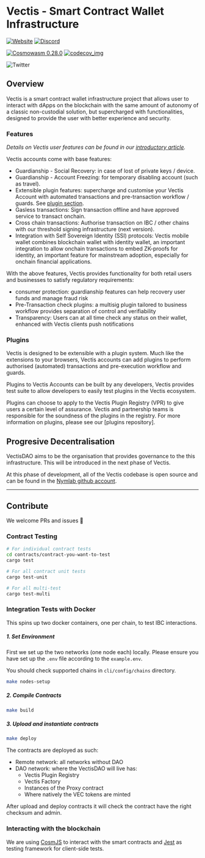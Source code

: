 # Vectis - Smart Contract Wallet Infrastructure

[![Website](https://img.shields.io/badge/WEBSITE-https%3A%2F%2Fvectis.space-green?style=for-the-badge)](https://vectis.space)
[![Discord](https://img.shields.io/discord/989088257323188264?color=green&logo=discord&logoColor=white&style=for-the-badge)](https://discord.gg/xp3vFSAMgS)

[![Cosmowasm 0.28.0](https://img.shields.io/badge/CosmWasm-0.28.0-green)](https://github.com/CosmWasm/wasmd/releases)
[![codecov_img](https://img.shields.io/codecov/c/github/nymlab/vectis)](https://img.shields.io/codecov/c/github/nymlab/vectis)

![Twitter](https://img.shields.io/twitter/follow/VectisDAO?style=social)

## Overview

Vectis is a smart contract wallet infrastructure project that allows user to interact with dApps on the blockchain with the same amount of autonomy of a classic non-custodial solution,
but supercharged with functionalities,
designed to provide the user with better experience and security.

### Features

_Details on Vectis user features can be found in our [introductory article]._

Vectis accounts come with base features:

- Guardianship - Social Recovery: in case of lost of private keys / device.
- Guardianship - Account Freezing: for temporary disabling account (such as travel).
- Extensible plugin features: supercharge and customise your Vectis Account with automated transactions and pre-transaction workflow / guards. See [plugin section].
- Gasless transactions: Sign transaction offline and have approved service to transact onchain.
- Cross chain transactions: Authorise transaction on IBC / other chains with our threshold signing infrastructure (next version).
- Integration with Self Sovereign Identity (SSI) protocols: Vectis mobile wallet combines blockchain wallet with identity wallet, an important integration to allow onchain transactions to embed ZK-proofs for identity, an important feature for mainstream adoption, especially for onchain financial applications.

[introductory article]: https://nymlab.notion.site/Introducing-Vectis-3578c478316b40d098dcc5832e3a267b
[plugin section]: #plugins

With the above features, Vectis provides functionality for both retail users and businesses to satisfy regulatory requirements:

- consumer protection: guardianship features can help recovery user funds and manage fraud risk
- Pre-Transaction check plugins: a multisig plugin tailored to business workflow provides separation of control and verifiability
- Transparency: Users can at all time check any status on their wallet, enhanced with Vectis clients push notifications

### Plugins

Vectis is designed to be extensible with a plugin system.
Much like the extensions to your browsers,
Vectis accounts can add plugins to perform authorised (automated) transactions and pre-execution workflow and guards.

Plugins to Vectis Accounts can be built by any developers,
Vectis provides test suite to allow developers to easily test plugins in the Vectis ecosystem.

Plugins can choose to apply to the Vectis Plugin Registry (VPR) to give users a certain level of assurance.
Vectis and partnership teams is responsible for the soundness of the plugins in the registry.
For more information on plugins, please see our [plugins repository].

## Progresive Decentralisation

VectisDAO aims to be the organisation that provides governance to the this infrastructure. This will be introduced in the next phase of Vectis.

At this phase of development, all of the Vectis codebase is open source and can be found in the [Nymlab github account].

[nymlab github account]: https://github.com/nymlab?q=vectis&type=all&language=&sort=
[wiki]: https://github.com/nymlab/vectis/wiki

---

## Contribute

We welcome PRs and issues 🤝

### Contract Testing

```sh
# For individual contract tests
cd contracts/contract-you-want-to-test
cargo test

# For all contract unit tests
cargo test-unit

# For all multi-test
cargo test-multi
```

### Integration Tests with Docker

This spins up two docker containers,
one per chain, to test IBC interactions.

##### 1. Set Environment

First we set up the two networks (one node each) locally.
Please ensure you have set up the `.env` file according to the `example.env`.

You should check supported chains in `cli/config/chains` directory.

```sh
make nodes-setup
```

##### 2. Compile Contracts

```sh
make build
```

##### 3. Upload and instantiate contracts

```sh
make deploy
```

The contracts are deployed as such:

- Remote network: all networks without DAO
- DAO network: where the VectisDAO will live has:
  - Vectis Plugin Registry
  - Vectis Factory
  - Instances of the Proxy contract
  - Where natively the VEC tokens are minted

After upload and deploy contracts it will check the contract have the right checksum and admin.

### Interacting with the blockchain

We are using [CosmJS](https://github.com/cosmos/cosmjs) to interact with the smart contracts and [Jest](https://jestjs.io/) as testing framework for client-side tests.
